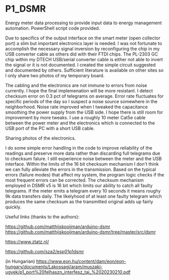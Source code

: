 # P1_DSMR
Energy meter data processing to provide input data to energy management automation.
PowerShell script code provided. 

Due to specifics of the output interface on the smart meter (open collector port) a slim but important electronics layer is needed.
I was not fortunate to accomplish the necessary signal inversion by reconfiguring the chip in my USB converter cable as others did with their FTDI chips. The PL-2303 GC chip within my DTECH USB/serial converter cable is either not able to invert the signal or it is not documented. I created the simple circuit suggested and documented by others. Sufficient literature is available on other sites so I only share two photos of my temporary board. 

The cabling and the electronics are not immune to errors from noise currently. I hope the final implemenation will be more resistant. I detect checksum error on 0.3 pct of telegrams on average. Error rate fluctuates for specific periods of the day so I suspect a noise source somewhere in the neighborhood. Noise rate improved when I tweaked the capacitance smoothing the power supply from the USB side. I hope there is still room for improvement by more tweaks. 
I use a roughly 10 meter Cat5e cable between the power meter and the electronics which is connected to the USB port of the PC with a short USB cable.
 
Sharing photos of the electronics.

I do some simple error handling in the code to improve reliability of the readings and preserve more data rather than discarding full telegrams due to checksum falure. I still experience noise between the meter and the USB interface. Within the limits of the 16 bit checksum mechanism I don't think we can fully alleviate the errors in the transmission. Based on the typical errors (failure modes) that affect my system, the program logic checks if the most frequent errors can be corrected. The checksum mechanism employed in DSMR v5 is 16 bit which limits our ability to catch all faulty telegrams. If the meter emits a telegram every 10 seconds it means roughy 9k data transfers daily. The likelyhood of at least one faulty telegram which produces the same checksum as the transmitted original adds up fairly quickly.


Useful links (thanks to the authors): 

https://github.com/matthijskooijman/arduino-dsmr
https://github.com/matthijskooijman/arduino-dsmr/tree/master/src/dsmr

https://www.ztatz.nl/

https://github.com/sza2/esp01p1dsmr

(in Hungarian) https://www.eon.hu/content/dam/eon/eon-hungary/documents/Lakossagi/aram/muszaki-ugyek/p1_port%20felhaszn_interfesz_taj_%2020230210.pdf


